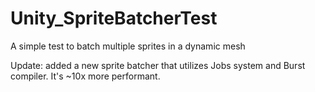 # Unity_SpriteBatcherTest
A simple test to batch multiple sprites in a dynamic mesh

Update: added a new sprite batcher that utilizes Jobs system and Burst compiler. It's ~10x more performant.
